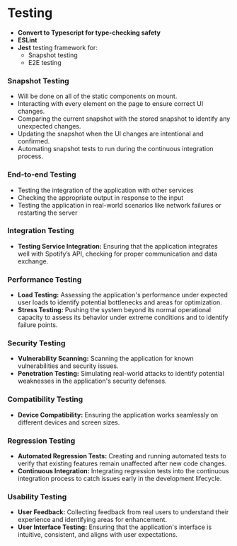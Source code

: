 # Testing

- **Convert to Typescript for type-checking safety**
- **ESLint**
- **Jest** testing framework for:
    - Snapshot testing
    - E2E testing

### Snapshot Testing

- Will be done on all of the static components on mount.
- Interacting with every element on the page to ensure correct UI changes.
- Comparing the current snapshot with the stored snapshot to identify any unexpected changes.
- Updating the snapshot when the UI changes are intentional and confirmed.
- Automating snapshot tests to run during the continuous integration process.

### End-to-end Testing

- Testing the integration of the application with other services
- Checking the appropriate output in response to the input
- Testing the application in real-world scenarios like network failures or restarting the server

### **Integration Testing**

- **Testing Service Integration:** Ensuring that the application integrates well with Spotify’s API, checking for proper communication and data exchange.

### **Performance Testing**

- **Load Testing:** Assessing the application's performance under expected user loads to identify potential bottlenecks and areas for optimization.
- **Stress Testing:** Pushing the system beyond its normal operational capacity to assess its behavior under extreme conditions and to identify failure points.

### **Security Testing**

- **Vulnerability Scanning:** Scanning the application for known vulnerabilities and security issues.
- **Penetration Testing:** Simulating real-world attacks to identify potential weaknesses in the application's security defenses.

### **Compatibility Testing**

- **Device Compatibility:** Ensuring the application works seamlessly on different devices and screen sizes.

### **Regression Testing**

- **Automated Regression Tests:** Creating and running automated tests to verify that existing features remain unaffected after new code changes.
- **Continuous Integration:** Integrating regression tests into the continuous integration process to catch issues early in the development lifecycle.

### **Usability Testing**

- **User Feedback:** Collecting feedback from real users to understand their experience and identifying areas for enhancement.
- **User Interface Testing:** Ensuring that the application's interface is intuitive, consistent, and aligns with user expectations.